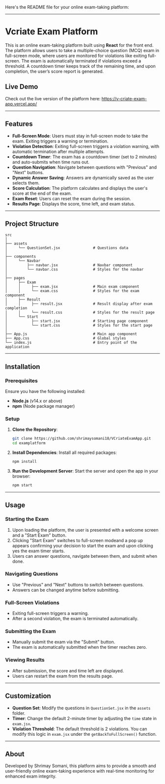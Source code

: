 Here's the README file for your online exam-taking platform:

---

# Vcriate Exam Platform

This is an online exam-taking platform built using **React** for the front end. The platform allows users to take a multiple-choice question (MCQ) exam in full-screen mode, where users are monitored for violations like exiting full-screen. The exam is automatically terminated if violations exceed a threshold. A countdown timer keeps track of the remaining time, and upon completion, the user’s score report is generated.

## Live Demo

Check out the live version of the platform here: https://v-criate-exam-app.vercel.app/

---

## Features

- **Full-Screen Mode**: Users must stay in full-screen mode to take the exam. Exiting triggers a warning or termination.
- **Violation Detection**: Exiting full-screen triggers a violation warning, with automatic termination after multiple attempts.
- **Countdown Timer**: The exam has a countdown timer (set to 2 minutes) and auto-submits when time runs out.
- **Question Navigation**: Navigate between questions with "Previous" and "Next" buttons.
- **Dynamic Answer Saving**: Answers are dynamically saved as the user selects them.
- **Score Calculation**: The platform calculates and displays the user's score at the end of the exam.
- **Exam Reset**: Users can reset the exam during the session.
- **Results Page**: Displays the score, time left, and exam status.

---

## Project Structure

```
src
│
├── assets
│     └── QuestionSet.jsx               # Questions data
│
├── components
│     └── Navbar
│         ├── navbar.jsx                # Navbar component
│         └── navbar.css                # Styles for the navbar
│
├── pages
│     ├── Exam
│     │     ├── exam.jsx                # Main exam component
│     │     └── exam.css                # Styles for the exam component
│     ├── Result
│     │     ├── result.jsx              # Result display after exam completion
│     │     └── result.css              # Styles for the result page
│     └── Start
│           ├── start.jsx               # Starting page component
│           └── start.css               # Styles for the start page
│
├── App.js                              # Main app component
├── App.css                             # Global styles
└── index.js                            # Entry point of the application
```

---

## Installation

### Prerequisites

Ensure you have the following installed:
- **Node.js** (v14.x or above)
- **npm** (Node package manager)

### Setup

1. **Clone the Repository**:
   ```bash
   git clone https://github.com/shrimaysomani18/VCriateExamApp.git
   cd examplatform
   ```

2. **Install Dependencies**:
   Install all required packages:
   ```bash
   npm install
   ```

3. **Run the Development Server**:
   Start the server and open the app in your browser:
   ```bash
   npm start
   ```

---

## Usage

### Starting the Exam

1. Upon loading the platform, the user is presented with a welcome screen and a "Start Exam" button.
2. Clicking "Start Exam" switches to full-screen modeand a pop up appears confirming your decision to start the exam and upon clicking yes the exam timer starts.
3. Users can answer questions, navigate between them, and submit when done.

### Navigating Questions

- Use "Previous" and "Next" buttons to switch between questions.
- Answers can be changed anytime before submitting.

### Full-Screen Violations

- Exiting full-screen triggers a warning.
- After a second violation, the exam is terminated automatically.

### Submitting the Exam

- Manually submit the exam via the "Submit" button.
- The exam is automatically submitted when the timer reaches zero.

### Viewing Results

- After submission, the score and time left are displayed.
- Users can restart the exam from the results page.

---

## Customization

- **Question Set**: Modify the questions in `QuestionSet.jsx` in the `assets` folder.
- **Timer**: Change the default 2-minute timer by adjusting the `time` state in `exam.jsx`.
- **Violation Threshold**: The default threshold is 2 violations. You can modify this logic in `exam.jsx` under the `getBackToFullScreen()` function.

---

## About

Developed by Shrimay Somani, this platform aims to provide a smooth and user-friendly online exam-taking experience with real-time monitoring for enhanced exam integrity.

